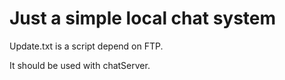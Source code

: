 # Just a simple local chat system

Update.txt is a script depend on FTP.

It should be used with chatServer.
